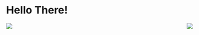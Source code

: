 # Hello There!

<a href="https://github.com/Bastian1110">
  <img align="center" src="https://github-readme-stats.vercel.app/api?username=Bastian1110&show_icons=true&theme=cobalt" />
</a>

<a href="https://github.com/Bastian1110">
  <img align="right" src="https://github-readme-stats.vercel.app/api/top-langs/?username=Bastian1110&hide=shaderlab,hlsl&layout=compact&theme=cobalt&langs_count=8" />
</a>
